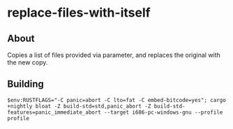 # replace-files-with-itself

## About

Copies a list of files provided via parameter, and replaces the original with the new copy.

## Building

```
$env:RUSTFLAGS="-C panic=abort -C lto=fat -C embed-bitcode=yes"; cargo +nightly bloat -Z build-std=std,panic_abort -Z build-std-features=panic_immediate_abort --target i686-pc-windows-gnu --profile profile
```